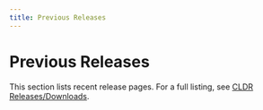 ```yaml
---
title: Previous Releases
---
```


# Previous Releases

This section lists recent release pages. For a full listing, see [CLDR Releases/Downloads](/index/downloads#cldr-releasesdownloads).
